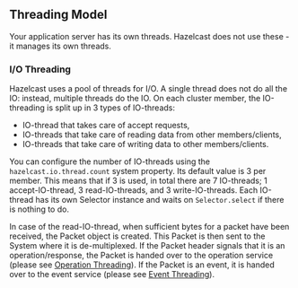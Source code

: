 ## Threading Model

Your application server has its own threads. Hazelcast does not use these - it manages its own threads.

### I/O Threading

Hazelcast uses a pool of threads for I/O. A single thread does not do all the IO: instead, multiple threads do the IO. On each cluster member, the IO-threading is split up in 3 types of IO-threads:

* IO-thread that takes care of accept requests,
* IO-threads that take care of reading data from other members/clients,
* IO-threads that take care of writing data to other members/clients.

You can configure the number of IO-threads using the `hazelcast.io.thread.count` system property. Its default value is 3 per member. 
This means that if 3 is used, in total there are 7 IO-threads; 1 accept-IO-thread, 3 read-IO-threads, and 3 write-IO-threads. Each IO-thread has its own Selector instance and waits on `Selector.select` if there is nothing to do.

In case of the read-IO-thread, when sufficient bytes for a packet have been received, the Packet object is created. This Packet is 
then sent to the System where it is de-multiplexed. If the Packet header signals that it is an operation/response, the Packet is handed 
over to the operation service (please see [Operation Threading](#operation-threading)). If the Packet is an event, it is handed 
over to the event service (please see [Event Threading](#event-threading)). 

